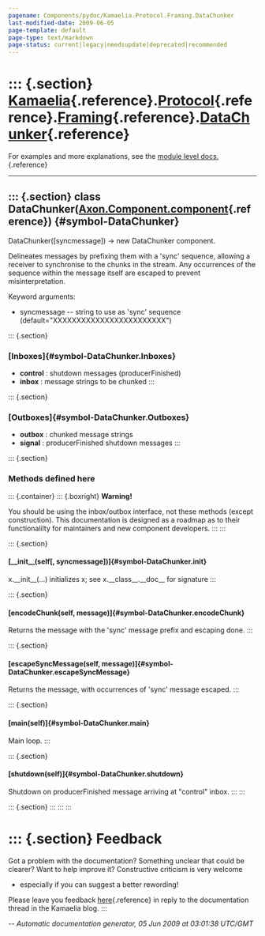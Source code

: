 ```yaml
---
pagename: Components/pydoc/Kamaelia.Protocol.Framing.DataChunker
last-modified-date: 2009-06-05
page-template: default
page-type: text/markdown
page-status: current|legacy|needsupdate|deprecated|recommended
---
```

::: {.section}
[Kamaelia](/Components/pydoc/Kamaelia.html){.reference}.[Protocol](/Components/pydoc/Kamaelia.Protocol.html){.reference}.[Framing](/Components/pydoc/Kamaelia.Protocol.Framing.html){.reference}.[DataChunker](/Components/pydoc/Kamaelia.Protocol.Framing.DataChunker.html){.reference}
========================================================================================================================================================================================================================================================================================

For examples and more explanations, see the [module level
docs.](/Components/pydoc/Kamaelia.Protocol.Framing.html){.reference}

------------------------------------------------------------------------

::: {.section}
class DataChunker([Axon.Component.component](/Docs/Axon/Axon.Component.component.html){.reference}) {#symbol-DataChunker}
---------------------------------------------------------------------------------------------------

DataChunker(\[syncmessage\]) -\> new DataChunker component.

Delineates messages by prefixing them with a \'sync\' sequence, allowing
a receiver to synchronise to the chunks in the stream. Any occurrences
of the sequence within the message itself are escaped to prevent
misinterpretation.

Keyword arguments:

-   syncmessage \-- string to use as \'sync\' sequence
    (default=\"XXXXXXXXXXXXXXXXXXXXXXXX\")

::: {.section}
### [Inboxes]{#symbol-DataChunker.Inboxes}

-   **control** : shutdown messages (producerFinished)
-   **inbox** : message strings to be chunked
:::

::: {.section}
### [Outboxes]{#symbol-DataChunker.Outboxes}

-   **outbox** : chunked message strings
-   **signal** : producerFinished shutdown messages
:::

::: {.section}
### Methods defined here

::: {.container}
::: {.boxright}
**Warning!**

You should be using the inbox/outbox interface, not these methods
(except construction). This documentation is designed as a roadmap as to
their functionalilty for maintainers and new component developers.
:::
:::

::: {.section}
#### [\_\_init\_\_(self\[, syncmessage\])]{#symbol-DataChunker.__init__}

x.\_\_init\_\_(\...) initializes x; see x.\_\_class\_\_.\_\_doc\_\_ for
signature
:::

::: {.section}
#### [encodeChunk(self, message)]{#symbol-DataChunker.encodeChunk}

Returns the message with the \'sync\' message prefix and escaping done.
:::

::: {.section}
#### [escapeSyncMessage(self, message)]{#symbol-DataChunker.escapeSyncMessage}

Returns the message, with occurrences of \'sync\' message escaped.
:::

::: {.section}
#### [main(self)]{#symbol-DataChunker.main}

Main loop.
:::

::: {.section}
#### [shutdown(self)]{#symbol-DataChunker.shutdown}

Shutdown on producerFinished message arriving at \"control\" inbox.
:::
:::

::: {.section}
:::
:::
:::

::: {.section}
Feedback
========

Got a problem with the documentation? Something unclear that could be
clearer? Want to help improve it? Constructive criticism is very welcome
- especially if you can suggest a better rewording!

Please leave you feedback
[here](../../../cgi-bin/blog/blog.cgi?rm=viewpost&nodeid=1142023701){.reference}
in reply to the documentation thread in the Kamaelia blog.
:::

*\-- Automatic documentation generator, 05 Jun 2009 at 03:01:38 UTC/GMT*
